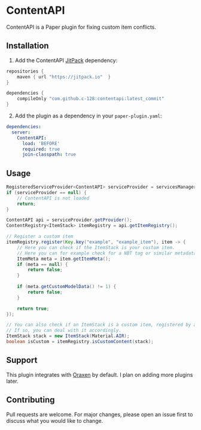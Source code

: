 # ContentAPI
ContentAPI is a Paper plugin for fixing custom item conflicts.

## Installation
1. Add the ContentAPI [JitPack](https://jitpack.io/#c-128/contentapi) dependency:
```gradle
repositories {
    maven { url "https://jitpack.io"  }
}

dependencies {
    compileOnly "com.github.c-128:contentapi:latest_commit"
}
```

2. Add the plugin as a dependency in your `paper-plugin.yaml`:
```yaml
dependencies:
  server:
    ContentAPI:
      load: 'BEFORE'
      required: true
      join-classpath: true
```

## Usage
```java
RegisteredServiceProvider<ContentAPI> serviceProvider = servicesManager.getRegistration(ContentAPI.class);
if (serviceProvider == null) {
    // ContentAPI is not loaded
    return;
}

ContentAPI api = serviceProvider.getProvider();
ContentRegistry<ItemStack> itemRegistry = api.getItemRegistry();

// Register a custom item
itemRegistry.register(Key.key("example", "example_item"), item -> {
    // Here you can check if the ItemStack is your custom item.
    // Here you can for example check for a NBT tag or similar metadata.
    ItemMeta meta = item.getItemMeta();
    if (meta == null) {
        return false;
    }
    
    if (meta.getCustomModelData() != 1) {
        return false;
    }

    return true;
});

// You can also check if an ItemStack is a custom item, registered by another plugin.
// If so, you can deal with it accordingly.
ItemStack stack = new ItemStack(Material.AIR);
boolean isCustom = itemRegistry.isCustomContent(stack);
```

## Support
This plugin integrates with [Oraxen](https://github.com/oraxen/oraxen) by default. I plan on adding more plugins later.

## Contributing
Pull requests are welcome. For major changes, please open an issue first to discuss what you would like to change.

